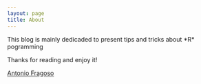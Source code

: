 ```yaml
---
layout: page
title: About
---
```


<p class="message">
  This blog is mainly dedicaded to present tips and tricks about *R* pogramming
</p>

Thanks for reading and enjoy it!

[Antonio Fragoso](mailto:afragos1@itam.mx)
